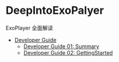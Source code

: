 # DeepIntoExoPalyer
ExoPlayer 全面解读

+ [Developer Guide](https://github.com/hanjx-dut/DeepIntoExoPalyer/tree/master/DeveloperGuide)
  + [Developer Guide 01: Summary](https://github.com/hanjx-dut/DeepIntoExoPalyer/blob/master/DeveloperGuide/DeveloperGuide-01.md)
  + [Developer Guide 02: GettingStarted](https://github.com/hanjx-dut/DeepIntoExoPalyer/blob/master/DeveloperGuide/DeveloperGuide-02-GettingStarted.md)


